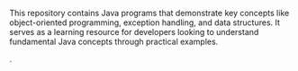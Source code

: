 This repository contains Java programs that demonstrate key concepts like object-oriented programming, exception handling, and data structures. It serves as a learning resource for developers looking to understand fundamental Java concepts through practical examples.



.




